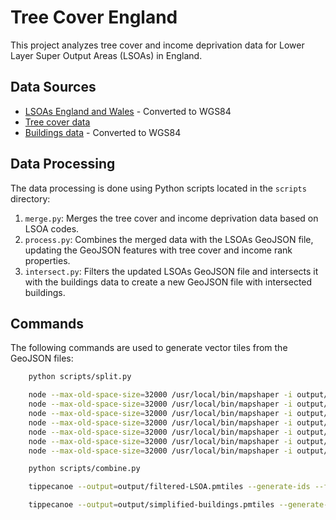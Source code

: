 # Tree Cover England

This project analyzes tree cover and income deprivation data for Lower Layer Super Output Areas (LSOAs) in England.

## Data Sources

-   [LSOAs England and Wales](https://geoportal.statistics.gov.uk/datasets/02e8d336d6804fbeabe6c972e5a27b16/explore?location=51.611648%2C-2.291229%2C8.59) - Converted to WGS84
-   [Tree cover data](https://policy.friendsoftheearth.uk/insight/mapping-english-tree-cover-results-ranking-and-methodology)
-   [Buildings data](https://osdatahub.os.uk/downloads/open/OpenMapLocal) - Converted to WGS84

## Data Processing

The data processing is done using Python scripts located in the `scripts` directory:

1. `merge.py`: Merges the tree cover and income deprivation data based on LSOA codes.
2. `process.py`: Combines the merged data with the LSOAs GeoJSON file, updating the GeoJSON features with tree cover and income rank properties.
3. `intersect.py`: Filters the updated LSOAs GeoJSON file and intersects it with the buildings data to create a new GeoJSON file with intersected buildings.

## Commands

The following commands are used to generate vector tiles from the GeoJSON files:

```bash
    python scripts/split.py
```

```bash
    node --max-old-space-size=32000 /usr/local/bin/mapshaper -i output/split/part01.geojson -simplify 10% keep-shapes -o output/split/simplified_part01.geojson
    node --max-old-space-size=32000 /usr/local/bin/mapshaper -i output/split/part02.geojson -simplify 10% keep-shapes -o output/split/simplified_part02.geojson
    node --max-old-space-size=32000 /usr/local/bin/mapshaper -i output/split/part03.geojson -simplify 10% keep-shapes -o output/split/simplified_part03.geojson
    node --max-old-space-size=32000 /usr/local/bin/mapshaper -i output/split/part04.geojson -simplify 10% keep-shapes -o output/split/simplified_part04.geojson
    node --max-old-space-size=32000 /usr/local/bin/mapshaper -i output/split/part05.geojson -simplify 10% keep-shapes -o output/split/simplified_part05.geojson
    node --max-old-space-size=32000 /usr/local/bin/mapshaper -i output/split/part06.geojson -simplify 10% keep-shapes -o output/split/simplified_part06.geojson
    node --max-old-space-size=32000 /usr/local/bin/mapshaper -i output/split/part07.geojson -simplify 10% keep-shapes -o output/split/simplified_part07.geojson
```

```bash
    python scripts/combine.py
```

```bash
    tippecanoe --output=output/filtered-LSOA.pmtiles --generate-ids --force --no-feature-limit --no-tile-size-limit --detect-shared-borders --coalesce-fraction-as-needed --coalesce-densest-as-needed --coalesce-smallest-as-needed --coalesce --reorder --minimum-zoom=0 --maximum-zoom=15 -r1 output/filtered_LSOA.geojson
```

```bash
    tippecanoe --output=output/simplified-buildings.pmtiles --generate-ids --force --no-feature-limit --no-tile-size-limit --detect-shared-borders --coalesce-fraction-as-needed --coalesce-densest-as-needed --coalesce-smallest-as-needed --coalesce --reorder --minimum-zoom=0 --maximum-zoom=15 -r1 output/simplified_buildings.geojson
```
